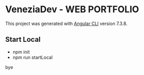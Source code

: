 # VeneziaDev - WEB PORTFOLIO

This project was generated with [Angular CLI](https://github.com/angular/angular-cli) version 7.3.8.

## Start Local

- npm init
- npm run startLocal

bye